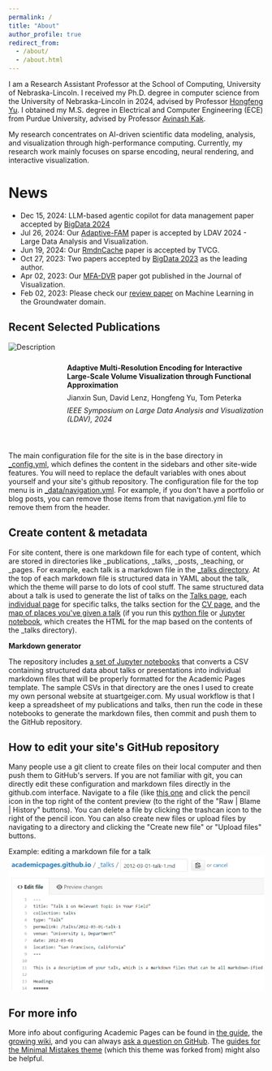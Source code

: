```yaml
---
permalink: /
title: "About"
author_profile: true
redirect_from: 
  - /about/
  - /about.html
---
```


I am a Research Assistant Professor at the School of Computing, University of Nebraska-Lincoln. I received my Ph.D. degree in computer science from the University of Nebraska-Lincoln in 2024, advised by Professor [Hongfeng Yu](https://cse.unl.edu/~yu/). I obtained my M.S. degree in Electrical and Computer Engineering (ECE) from Purdue University, advised by Professor [Avinash Kak](https://engineering.purdue.edu/kak/). 
<!--I received my B.S degree from Harbin Institute of Technology.-->

My research concentrates on AI-driven scientific data modeling, analysis, and visualization through high-performance computing. Currently, my research work mainly focuses on sparse encoding, neural rendering, and interactive visualization.

News
======
- Dec 15, 2024: LLM-based agentic copilot for data management paper accepted by [BigData 2024](https://ieeexplore.ieee.org/abstract/document/10826038)
- Jul 26, 2024: Our [Adaptive-FAM](https://arxiv.org/abs/2409.00184) paper is accepted by LDAV 2024 - Large Data Analysis and Visualization.
- Jun 19, 2024: Our [RmdnCache](https://ieeexplore.ieee.org/abstract/document/10549835) paper is accepted by TVCG.
- Oct 27, 2023: Two papers accepted by [BigData 2023](https://bigdataieee.org/BigData2023/ImportantDates.html) as the leading author.
- Apr 02, 2023: Our [MFA-DVR](https://link.springer.com/article/10.1007/s12650-023-00946-y) paper got published in the Journal of Visualization.
- Feb 02, 2023: Please check our [review paper](https://www.sciencedirect.com/science/article/pii/S004313542300180X?casa_token=WlEPnkdR5akAAAAA:kjxbRnqBaa8vDkgmDDFCv-UxDjXrSMhSQwXlkNmzKaKFGphWdj30-e7-mJxswjyAzIzbMPyS) on Machine Learning in the Groundwater domain.

Recent Selected Publications
------
<div style="display: flex; align-items: center; gap: 20px;">
  <img src="https://github.com/sunjianxin/sunjianxin.github.io/blob/master/assets/adaptive.png?raw=true" alt="Description" style="width: 200px; height: 200px; object-fit: cover;">
  <div>
    <p style="margin: 0 0 8px 0; font-weight: bold;">Adaptive Multi-Resolution Encoding for Interactive Large-Scale Volume Visualization through Functional Approximation</p>
    <p style="margin: 0 0 8px 0;">Jianxin Sun, David Lenz, Hongfeng Yu, Tom Peterka</p>
    <p style="margin: 0; font-style: italic;">IEEE Symposium on Large Data Analysis and Visualization (LDAV), 2024</p>
  </div>
</div>

The main configuration file for the site is in the base directory in [_config.yml](https://github.com/academicpages/academicpages.github.io/blob/master/_config.yml), which defines the content in the sidebars and other site-wide features. You will need to replace the default variables with ones about yourself and your site's github repository. The configuration file for the top menu is in [_data/navigation.yml](https://github.com/academicpages/academicpages.github.io/blob/master/_data/navigation.yml). For example, if you don't have a portfolio or blog posts, you can remove those items from that navigation.yml file to remove them from the header. 

Create content & metadata
------
For site content, there is one markdown file for each type of content, which are stored in directories like _publications, _talks, _posts, _teaching, or _pages. For example, each talk is a markdown file in the [_talks directory](https://github.com/academicpages/academicpages.github.io/tree/master/_talks). At the top of each markdown file is structured data in YAML about the talk, which the theme will parse to do lots of cool stuff. The same structured data about a talk is used to generate the list of talks on the [Talks page](https://academicpages.github.io/talks), each [individual page](https://academicpages.github.io/talks/2012-03-01-talk-1) for specific talks, the talks section for the [CV page](https://academicpages.github.io/cv), and the [map of places you've given a talk](https://academicpages.github.io/talkmap.html) (if you run this [python file](https://github.com/academicpages/academicpages.github.io/blob/master/talkmap.py) or [Jupyter notebook](https://github.com/academicpages/academicpages.github.io/blob/master/talkmap.ipynb), which creates the HTML for the map based on the contents of the _talks directory).

**Markdown generator**

The repository includes [a set of Jupyter notebooks](https://github.com/academicpages/academicpages.github.io/tree/master/markdown_generator
) that converts a CSV containing structured data about talks or presentations into individual markdown files that will be properly formatted for the Academic Pages template. The sample CSVs in that directory are the ones I used to create my own personal website at stuartgeiger.com. My usual workflow is that I keep a spreadsheet of my publications and talks, then run the code in these notebooks to generate the markdown files, then commit and push them to the GitHub repository.

How to edit your site's GitHub repository
------
Many people use a git client to create files on their local computer and then push them to GitHub's servers. If you are not familiar with git, you can directly edit these configuration and markdown files directly in the github.com interface. Navigate to a file (like [this one](https://github.com/academicpages/academicpages.github.io/blob/master/_talks/2012-03-01-talk-1.md) and click the pencil icon in the top right of the content preview (to the right of the "Raw | Blame | History" buttons). You can delete a file by clicking the trashcan icon to the right of the pencil icon. You can also create new files or upload files by navigating to a directory and clicking the "Create new file" or "Upload files" buttons. 

Example: editing a markdown file for a talk
![Editing a markdown file for a talk](/images/editing-talk.png)

For more info
------
More info about configuring Academic Pages can be found in [the guide](https://academicpages.github.io/markdown/), the [growing wiki](https://github.com/academicpages/academicpages.github.io/wiki), and you can always [ask a question on GitHub](https://github.com/academicpages/academicpages.github.io/discussions). The [guides for the Minimal Mistakes theme](https://mmistakes.github.io/minimal-mistakes/docs/configuration/) (which this theme was forked from) might also be helpful.
